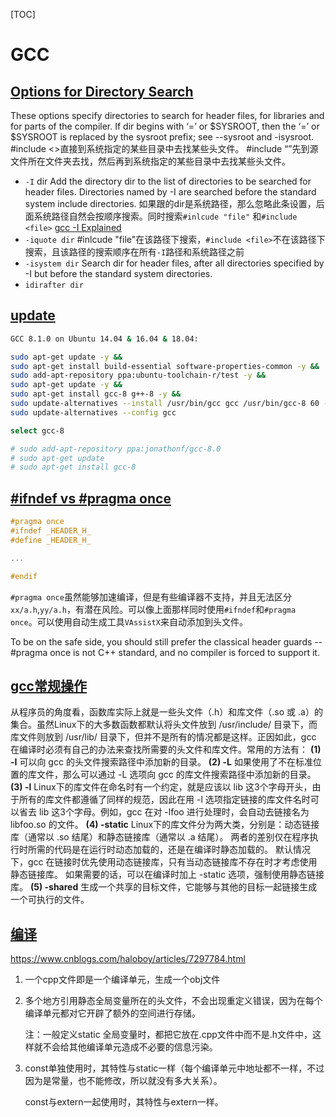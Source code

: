 [TOC]

# GCC

## [Options for Directory Search](https://gcc.gnu.org/onlinedocs/gcc/Directory-Options.html)
These options specify directories to search for header files, for libraries and for parts of the compiler. 
If dir begins with ‘=’ or $SYSROOT, then the ‘=’ or $SYSROOT is replaced by the sysroot prefix; see --sysroot and -isysroot.
#include <>直接到系统指定的某些目录中去找某些头文件。
#include “”先到源文件所在文件夹去找，然后再到系统指定的某些目录中去找某些头文件。
+ `-I` dir
  Add the directory dir to the list of directories to be searched for header files.  Directories named by -I are searched before the standard system include directories. 如果跟的dir是系统路径，那么忽略此条设置，后面系统路径自然会按顺序搜索。同时搜索`#inlcude "file"` 和`#include <file>`
  [gcc -I Explained](https://www.cleancss.com/explain-command/gcc/5227)
+ `-iquote dir`
  #inlcude "file"在该路径下搜索，`#include <file>`不在该路径下搜索，且该路径的搜索顺序在所有`-I`路径和系统路径之前
+ `-isystem dir`
  Search dir for header files, after all directories specified by -I but before the standard system directories. 
+ `idirafter dir`

## [update](https://gist.github.com/application2000/73fd6f4bf1be6600a2cf9f56315a2d91)

```sh
GCC 8.1.0 on Ubuntu 14.04 & 16.04 & 18.04:

sudo apt-get update -y && 
sudo apt-get install build-essential software-properties-common -y && 
sudo add-apt-repository ppa:ubuntu-toolchain-r/test -y && 
sudo apt-get update -y && 
sudo apt-get install gcc-8 g++-8 -y && 
sudo update-alternatives --install /usr/bin/gcc gcc /usr/bin/gcc-8 60 --slave /usr/bin/g++ g++ /usr/bin/g++-8 && 
sudo update-alternatives --config gcc

select gcc-8

# sudo add-apt-repository ppa:jonathonf/gcc-8.0 
# sudo apt-get update
# sudo apt-get install gcc-8
```



## [#ifndef vs #pragma once](https://stackoverflow.com/questions/1143936/pragma-once-vs-include-guards)

```cpp
#pragma once
#ifndef _HEADER_H_
#define _HEADER_H_

...

#endif
```

`#pragma once`虽然能够加速编译，但是有些编译器不支持，并且无法区分`xx/a.h`,`yy/a.h`，有潜在风险。可以像上面那样同时使用`#ifndef`和`#pragma once`。可以使用自动生成工具`VAssistX`来自动添加到头文件。

To be on the safe side, you should still prefer the classical header guards -- #pragma once is not C++ standard, and no compiler is forced to support it.



## [gcc常规操作](https://www.cnblogs.com/testlife007/p/6555404.html)

从程序员的角度看，函数库实际上就是一些头文件（.h）和库文件（.so 或 .a）的集合。虽然Linux下的大多数函数都默认将头文件放到 /usr/include/ 目录下，而库文件则放到 /usr/lib/ 目录下，但并不是所有的情况都是这样。正因如此，gcc 在编译时必须有自己的办法来查找所需要的头文件和库文件。常用的方法有：
**(1) -I** 
可以向 gcc 的头文件搜索路径中添加新的目录。
**(2) -L** 
如果使用了不在标准位置的库文件，那么可以通过 -L 选项向 gcc 的库文件搜索路径中添加新的目录。
**(3) -l** 
Linux下的库文件在命名时有一个约定，就是应该以 lib 这3个字母开头，由于所有的库文件都遵循了同样的规范，因此在用 -l 选项指定链接的库文件名时可以省去 lib 这3个字母。例如，gcc 在对 -lfoo 进行处理时，会自动去链接名为 libfoo.so 的文件。
**(4) -static**
Linux下的库文件分为两大类，分别是：动态链接库（通常以 .so 结尾）和静态链接库（通常以 .a 结尾）。
两者的差别仅在程序执行时所需的代码是在运行时动态加载的，还是在编译时静态加载的。
默认情况下，gcc 在链接时优先使用动态链接库，只有当动态链接库不存在时才考虑使用静态链接库。
如果需要的话，可以在编译时加上 -static 选项，强制使用静态链接库。
**(5) -shared**
生成一个共享的目标文件，它能够与其他的目标一起链接生成一个可执行的文件。

## [编译](https://www.cnblogs.com/SelaSelah/archive/2012/10/28/gcc_intro.html)

https://www.cnblogs.com/haloboy/articles/7297784.html

1. 一个cpp文件即是一个编译单元，生成一个obj文件

2. 多个地方引用静态全局变量所在的头文件，不会出现重定义错误，因为在每个编译单元都对它开辟了额外的空间进行存储。

   注：一般定义static 全局变量时，都把它放在.cpp文件中而不是.h文件中，这样就不会给其他编译单元造成不必要的信息污染。

3. const单独使用时，其特性与static一样（每个编译单元中地址都不一样，不过因为是常量，也不能修改，所以就没有多大关系）。

   const与extern一起使用时，其特性与extern一样。